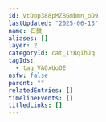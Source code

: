 ```yaml
---
id: VtDop388pMZ8Gmbmn_oD9
lastUpdated: "2025-06-13"
name: 石鼓
aliases: []
layer: 2
categoryId: cat_1YBqIhJq
tagIds:
  - tag_VAOxUoOE
nsfw: false
parent: ""
relatedEntries: []
timelineEvents: []
titledLinks: []
---
```


